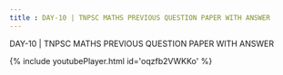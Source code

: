 ```yaml
---
title : DAY-10 | TNPSC MATHS PREVIOUS QUESTION PAPER WITH ANSWER
---
```


DAY-10 | TNPSC MATHS PREVIOUS QUESTION PAPER WITH ANSWER



{% include youtubePlayer.html id='oqzfb2VWKKo' %}
